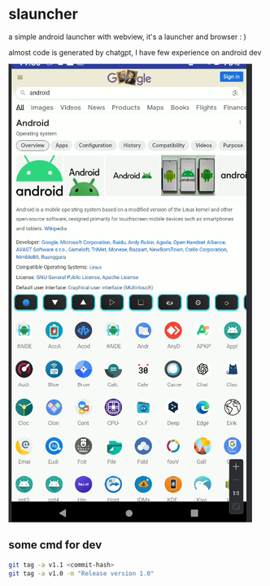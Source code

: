 # slauncher
a simple android launcher with webview, it's a launcher and browser : )

almost code is generated by chatgpt, I have few experience on android dev 


![img.png](screenshort.png)


## some cmd for dev
```bash
git tag -a v1.1 <commit-hash>
git tag -a v1.0 -m "Release version 1.0"


```

